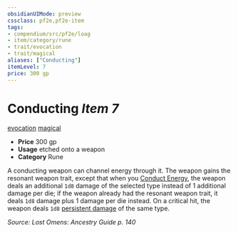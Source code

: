 ```yaml
---
obsidianUIMode: preview
cssclass: pf2e,pf2e-item
tags:
- compendium/src/pf2e/loag
- item/category/rune
- trait/evocation
- trait/magical
aliases: ["Conducting"]
itemLevel: 7
price: 300 gp
---
```

# Conducting *Item 7*  
[evocation](../../../rules/traits/evocation.md)  [magical](../../../rules/traits/magical.md)  

- **Price** 300 gp
- **Usage** etched onto a weapon
- **Category** Rune

A conducting weapon can channel energy through it. The weapon gains the resonant weapon trait, except that when you [Conduct Energy](../../../rules/actions/conduct-energy-loag.md), the weapon deals an additional `1d8` damage of the selected type instead of 1 additional damage per die; if the weapon already had the resonant weapon trait, it deals `1d8` damage plus 1 damage per die instead. On a critical hit, the weapon deals `1d8` [persistent damage](../../../rules/conditions.md#Persistent%20Damage) of the same type.

*Source: Lost Omens: Ancestry Guide p. 140*